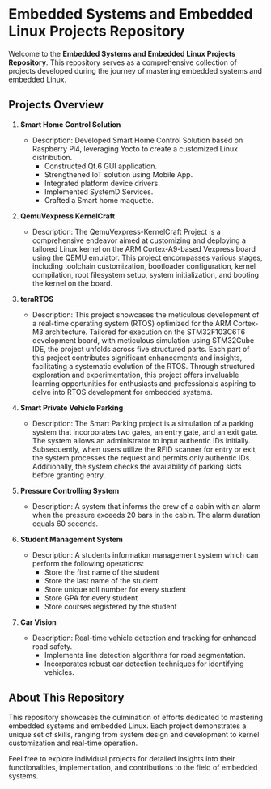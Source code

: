 # Embedded Systems and Embedded Linux Projects Repository

Welcome to the **Embedded Systems and Embedded Linux Projects Repository**. This repository serves as a comprehensive collection of projects developed during the journey of mastering embedded systems and embedded Linux.

## Projects Overview


1. **Smart Home Control Solution**
   - Description: Developed Smart Home Control Solution based on Raspberry Pi4,
leveraging Yocto to create a customized Linux distribution.
     - Constructed Qt.6 GUI application.
     - Strengthened IoT solution using Mobile App.
     - Integrated platform device drivers.
     - Implemented SystemD Services.
     - Crafted a Smart home maquette.

2. **QemuVexpress KernelCraft**
   - Description: The QemuVexpress-KernelCraft Project is a comprehensive endeavor aimed at customizing and deploying a tailored Linux kernel on the ARM Cortex-A9-based Vexpress board using the QEMU emulator. This project encompasses various stages, including toolchain customization, bootloader configuration, kernel compilation, root filesystem setup, system initialization, and booting the kernel on the board.

3. **teraRTOS**
   - Description: This project showcases the meticulous development of a real-time operating system (RTOS) optimized for the ARM Cortex-M3 architecture. Tailored for execution on the STM32F103C6T6 development board, with meticulous simulation using STM32Cube IDE, the project unfolds across five structured parts. Each part of this project contributes significant enhancements and insights, facilitating a systematic evolution of the RTOS. Through structured exploration and experimentation, this project offers invaluable learning opportunities for enthusiasts and professionals aspiring to delve into RTOS development for embedded systems.
4. **Smart Private Vehicle Parking**
   - Description: The Smart Parking project is a simulation of a parking system that incorporates two gates, an entry gate, and an exit gate. The system allows an administrator to input authentic IDs initially. Subsequently, when users utilize the RFID scanner for entry or exit, the system processes the request and permits only authentic IDs. Additionally, the system checks the availability of parking slots before granting entry.

5. **Pressure Controlling System**
   - Description: A system that informs the crew of a cabin with an alarm when the pressure exceeds 20 bars in the cabin. The alarm duration equals 60 seconds.


6. **Student Management System**
   - Description: A students information management system which can perform the following operations:
     - Store the first name of the student
     - Store the last name of the student
     - Store unique roll number for every student 
     - Store GPA for every student
     - Store courses registered by the student
   
 
7. **Car Vision**
   - Description: Real-time vehicle detection and tracking for enhanced road safety.
     - Implements line detection algorithms for road segmentation.
     - Incorporates robust car detection techniques for identifying vehicles. 
     
     
## About This Repository

This repository showcases the culmination of efforts dedicated to mastering embedded systems and embedded Linux. Each project demonstrates a unique set of skills, ranging from system design and development to kernel customization and real-time operation.

Feel free to explore individual projects for detailed insights into their functionalities, implementation, and contributions to the field of embedded systems.


